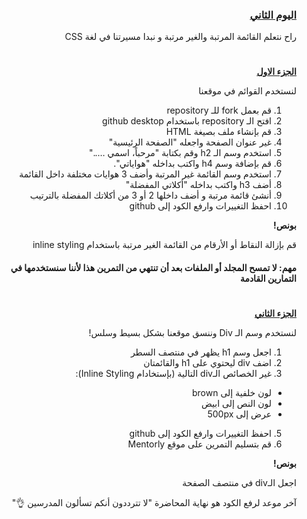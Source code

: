 <div dir=rtl>
<h3><a href="https://github.com/kuwaitcodes/web-cw-1">اليوم الثاني </a></h3></p>
<p dir="rtl">راح نتعلم القائمة المرتبة والغير مرتبة و نبدا مسيرتنا في لغة CSS</p>
<h1></h1>
<p dir="rtl">
<strong><a href="https://docs.google.com/document/d/1BA8t5-qKIBhLCSQFKYVx9syLgFAapT6lXDlLHpM0jmg/edit">الجزء الاول</a></strong></p>


لنستخدم القوائم في موقعنا

1. قم بعمل fork للـ repository
2. افتح الـ repository باستخدام github desktop
3. قم بإنشاء ملف بصيغة HTML
4. غير عنوان الصفحة واجعله "الصفحة الرئيسية"
5. استخدم وسم الـ h2 وقم بكتابة "مرحباً، اسمي ….." 
6. قم بإضافة وسم  h4  واكتب بداخله "هواياتي".
7. استخدم وسم القائمة غير المرتبة وأضف 3 هوايات مختلفة داخل القائمة 
8. أضف h3 واكتب بداخله "أكلاتي المفضلة"
9. أنشئ قائمة مرتبة و أضف داخلها 2 أو 3 من أكلاتك المفضلة بالترتيب 
10. احفظ التغييرات وارفع الكود إلى github
<p dir="rtl">
<strong>بونص!</strong></p> قم بإزالة النقاط أو الأرقام من القائمة الغير مرتبة باستخدام inline styling


#### مهم: لا تمسح المجلد أو الملفات بعد أن تنتهي من التمرين هذا لأننا سنستخدمها في التمارين القادمة

  
<h1></h1>  
<p dir="rtl">
<strong><a href="https://docs.google.com/document/d/11QVBL7J35SeQ3HrlKFG2LgQIMVLAWsPwz0WK6kEmUhk/edit#heading=h.ka7u3h3fos9i">الجزء الثاني</a></strong></p>

لنستخدم وسم الـ Div وننسق موقعنا بشكل بسيط وسلس!

1. اجعل وسم h1 يظهر في منتصف السطر
3. اضف div ليحتوي على h1 والقائمتان 
4. غير الخصائص الـdiv التالية (بإستخادام Inline Styling):
- لون خلفية إلى brown
- لون النص إلى ابيض
- عرض إلى 500px 
5. احفظ التغييرات وارفع الكود إلى github
6. قم بتسليم التمرين على موقع Mentorly

<strong>بونص!</strong></p> اجعل الـdiv في منتصف الصفحة 

آخر موعد لرفع الكود هو نهاية المحاضرة "لا تترددون أنكم تسألون المدرسين 👌"
  
</div>
